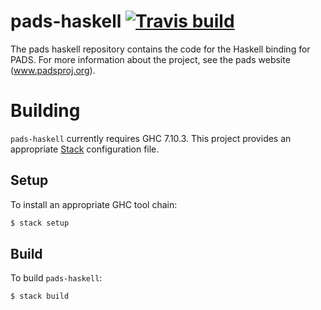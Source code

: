 # pads-haskell [![Travis build](https://img.shields.io/travis/rcook/pads-haskell/master.svg?label=Linux%20build)](https://travis-ci.org/rcook/pads-haskell)

The pads haskell repository contains the code for the Haskell binding for PADS.  For more information about the project, see the 
pads website (www.padsproj.org). 

# Building

`pads-haskell` currently requires GHC 7.10.3. This project provides an
appropriate [Stack][1] configuration file.

## Setup

To install an appropriate GHC tool chain:

```bash
$ stack setup
```

## Build

To build `pads-haskell`:

```bash
$ stack build
```

[1]: https://www.stackage.org/
